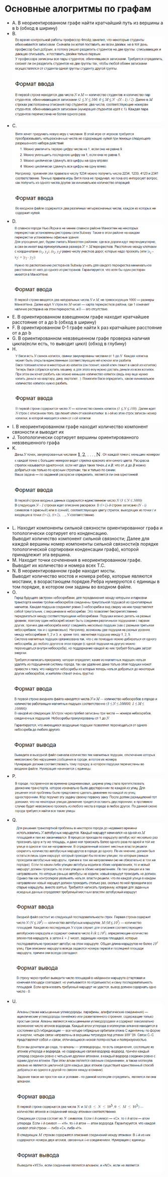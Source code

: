 # Основные алогритмы по графам <br>
* A. В неориентированном графе найти кратчайший путь из вершины a в b (обход в ширину)<br>
* B.<br>![Условие B](https://github.com/nastya146/Graph/blob/main/B.png)<br>
* C.<br>![Условие C](https://github.com/nastya146/Graph/blob/main/C.png) <br>
* D.<br>![Условие D](https://github.com/nastya146/Graph/blob/main/D.png)<br>
* E. В ориентированном взвещенном графе находит кратчайшее расстояние от a до b (обход в ширину)<br>
* F. В ориентированном 0-1 графе найти k раз кратчайшее расстояние от a до b <br>
* G. В ориентированном невзвешенном графе проверка наличия цикла(если есть, то выводит цикл) (обход в глубину) <br>
* H. <br>![Условие H](https://github.com/nastya146/Graph/blob/main/H.png)<br>
* I. В неориентированном графе находит количество компонент связности и выводит их<br>
* J. Тоопологически сортирует вершины ориентированного невзвешенного графа<br>
* K. <br>![Условие K](https://github.com/nastya146/Graph/blob/main/K.png)<br>
* L. Находит компоненты сильной связности ориентированног графа и топологически сортирует его конденсацию. <br>
Выводит количество компонент сильной связности; Далее для каждой вершины номер компоненты сильной связности(в порядке топологической сортировки конденсации графа), которой принадлежит эта вершина. <br>
* M. Находит точки сочленения в неориентированном графе. <br>
Выводит их количество и номера всех Т.С.<br>
* N. В неориентированном графе находит мосты. <br>
Выводит количество мостов и номера ребер, которые являются мостами, в возрастающем порядке.Ребра нумеруются с единицы в том порядке, в котором они заданы во входном файле.<br>
* O.<br>![Условие O](https://github.com/nastya146/Graph/blob/main/O.png) <br>
* P. <br>![Условие P](https://github.com/nastya146/Graph/blob/main/P.png)<br>
* Q. <br>![Условие Q](https://github.com/nastya146/Graph/blob/main/Q.png)<br>
* U. <br>![Условие U](https://github.com/nastya146/Graph/blob/main/U.png)<br>

